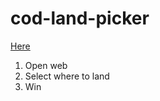 # cod-land-picker
[Here](https://peekabooty.github.io/)


1. Open web
2. Select where to land
3. Win
